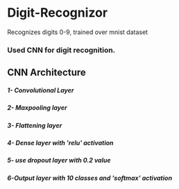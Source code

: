# Digit-Recognizor
Recognizes digits 0-9, trained over mnist dataset
### Used CNN for digit recognition.
## CNN Architecture
##### 1- Convolutional Layer
##### 2- Maxpooling layer
##### 3- Flattening layer
##### 4- Dense layer with 'relu' activation
##### 5- use dropout layer with 0.2 value
##### 6-Output layer with 10 classes and 'softmax' activation
